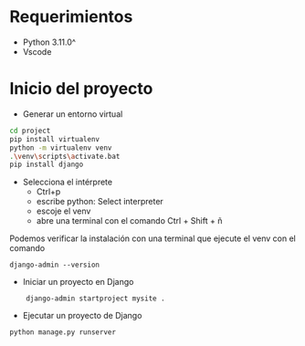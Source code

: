 # Requerimientos
- Python 3.11.0^
- Vscode

# Inicio del proyecto
- Generar un entorno virtual
```bash
cd project
pip install virtualenv
python -m virtualenv venv
.\venv\scripts\activate.bat
pip install django
```

- Selecciona el intérprete
    - Ctrl+p
    - escribe python: Select interpreter
    - escoje el venv
    - abre una terminal con el comando Ctrl + Shift + ñ

Podemos verificar la instalación con una terminal que ejecute el venv con el comando 

    django-admin --version

- Iniciar un proyecto en Django
```
    django-admin startproject mysite .
```

- Ejecutar un proyecto de Django
```
python manage.py runserver
```